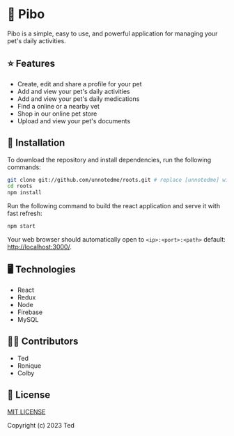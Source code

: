 # :dog: Pibo

Pibo is a simple, easy to use, and powerful application for managing your pet's daily activities.

## :star: Features
- Create, edit and share a profile for your pet
- Add and view your pet's daily activities
- Add and view your pet's daily medications
- Find a online or a nearby vet
- Shop in our online pet store
- Upload and view your pet's documents

## :electric_plug: Installation

To download the repository and install dependencies, run the following commands:

```bash
git clone git://github.com/unnotedme/roots.git # replace [unnotedme] with your github username if you fork first.
cd roots
npm install
```

Run the following command to build the react application and serve it with fast refresh:

```bash
npm start
```

Your web browser should automatically open to `<ip>:<port>:<path>` default: [http://localhost:3000/](http://localhost:3000/).

## :desktop_computer: Technologies
- React
- Redux
- Node
- Firebase
- MySQL

## :technologist: Contributors
- Ted
- Ronique
- Colby

## :page_facing_up: License
[MIT LICENSE](LICENSE)

Copyright (c) 2023 Ted